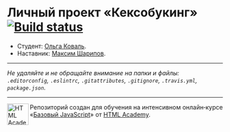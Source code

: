 # Личный проект «Кексобукинг» [![Build status][travis-image]][travis-url]

* Студент: [Ольга Коваль](https://htmlacademy.ru/profile/zateya).
* Наставник: [Максим Шарипов](https://htmlacademy.ru/profile/id58709).

---

_Не удаляйте и не обращайте внимание на папки и файлы:_<br>
_`.editorconfig`, `.eslintrc`, `.gitattributes`, `.gitignore`, `.travis.yml`, `package.json`._

---

<a href="https://htmlacademy.ru/intensive/javascript"><img align="left" width="50" height="50" title="HTML Academy" src="https://up.htmlacademy.ru/static/img/intensive/javascript/logo-for-github.svg"></a>

Репозиторий создан для обучения на интенсивном онлайн‑курсе «[Базовый JavaScript](https://htmlacademy.ru/intensive/javascript)» от [HTML Academy](https://htmlacademy.ru).

[travis-image]: https://travis-ci.org/htmlacademy-javascript/114667-keksobooking.svg?branch=master
[travis-url]: https://travis-ci.org/htmlacademy-javascript/114667-keksobooking
